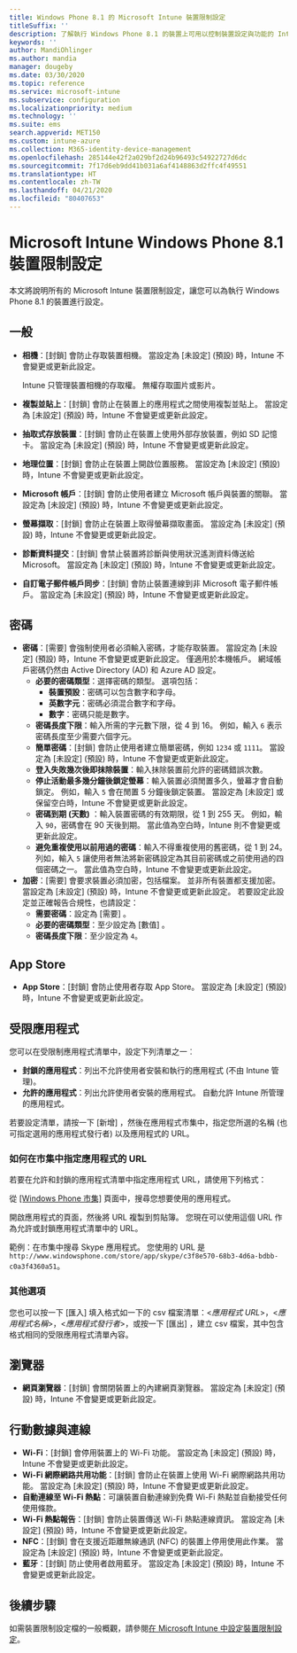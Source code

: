 ```yaml
---
title: Windows Phone 8.1 的 Microsoft Intune 裝置限制設定
titleSuffix: ''
description: 了解執行 Windows Phone 8.1 的裝置上可用以控制裝置設定與功能的 Intune 設定。
keywords: ''
author: MandiOhlinger
ms.author: mandia
manager: dougeby
ms.date: 03/30/2020
ms.topic: reference
ms.service: microsoft-intune
ms.subservice: configuration
ms.localizationpriority: medium
ms.technology: ''
ms.suite: ems
search.appverid: MET150
ms.custom: intune-azure
ms.collection: M365-identity-device-management
ms.openlocfilehash: 285144e42f2a029bf2d24b96493c54922727d6dc
ms.sourcegitcommit: 7f17d6eb9dd41b031a6af4148863d2ffc4f49551
ms.translationtype: HT
ms.contentlocale: zh-TW
ms.lasthandoff: 04/21/2020
ms.locfileid: "80407653"
---
```

# <a name="microsoft-intune-windows-phone-81-device-restriction-settings"></a>Microsoft Intune Windows Phone 8.1 裝置限制設定

本文將說明所有的 Microsoft Intune 裝置限制設定，讓您可以為執行 Windows Phone 8.1 的裝置進行設定。

## <a name="general"></a>一般

- **相機**：[封鎖]  會防止存取裝置相機。 當設定為 [未設定]  (預設) 時，Intune 不會變更或更新此設定。

  Intune 只管理裝置相機的存取權。 無權存取圖片或影片。

- **複製並貼上**：[封鎖]  會防止在裝置上的應用程式之間使用複製並貼上。 當設定為 [未設定]  (預設) 時，Intune 不會變更或更新此設定。
- **抽取式存放裝置**：[封鎖]  會防止在裝置上使用外部存放裝置，例如 SD 記憶卡。 當設定為 [未設定]  (預設) 時，Intune 不會變更或更新此設定。
- **地理位置**：[封鎖]  會防止在裝置上開啟位置服務。 當設定為 [未設定]  (預設) 時，Intune 不會變更或更新此設定。
- **Microsoft 帳戶**：[封鎖]  會防止使用者建立 Microsoft 帳戶與裝置的關聯。 當設定為 [未設定]  (預設) 時，Intune 不會變更或更新此設定。
- **螢幕擷取**：[封鎖]  會防止在裝置上取得螢幕擷取畫面。 當設定為 [未設定]  (預設) 時，Intune 不會變更或更新此設定。
- **診斷資料提交**：[封鎖]  會禁止裝置將診斷與使用狀況遙測資料傳送給 Microsoft。 當設定為 [未設定]  (預設) 時，Intune 不會變更或更新此設定。
- **自訂電子郵件帳戶同步**：[封鎖]  會防止裝置連線到非 Microsoft 電子郵件帳戶。 當設定為 [未設定]  (預設) 時，Intune 不會變更或更新此設定。

## <a name="password"></a>密碼

- **密碼**：[需要]  會強制使用者必須輸入密碼，才能存取裝置。 當設定為 [未設定]  (預設) 時，Intune 不會變更或更新此設定。 僅適用於本機帳戶。 網域帳戶密碼仍然由 Active Directory (AD) 和 Azure AD 設定。
  - **必要的密碼類型**：選擇密碼的類型。 選項包括：
    - **裝置預設**：密碼可以包含數字和字母。
    - **英數字元**：密碼必須混合數字和字母。
    - **數字**：密碼只能是數字。
  - **密碼長度下限**：輸入所需的字元數下限，從 4 到 16。 例如，輸入 `6` 表示密碼長度至少需要六個字元。
  - **簡單密碼**：[封鎖]  會防止使用者建立簡單密碼，例如 `1234` 或 `1111`。 當設定為 [未設定]  (預設) 時，Intune 不會變更或更新此設定。
  - **登入失敗幾次後即抹除裝置**：輸入抹除裝置前允許的密碼錯誤次數。
  - **停止活動最多幾分鐘後鎖定螢幕**：輸入裝置必須閒置多久，螢幕才會自動鎖定。 例如，輸入 `5` 會在閒置 5 分鐘後鎖定裝置。 當設定為 [未設定]  或保留空白時，Intune 不會變更或更新此設定。
  - **密碼到期 (天數)** ：輸入裝置密碼的有效期限，從 1 到 255 天。 例如，輸入 `90`，密碼會在 90 天後到期。 當此值為空白時，Intune 則不會變更或更新此設定。
  - **避免重複使用以前用過的密碼**：輸入不得重複使用的舊密碼，從 1 到 24。 列如，輸入 `5` 讓使用者無法將新密碼設定為其目前密碼或之前使用過的四個密碼之一。 當此值為空白時，Intune 不會變更或更新此設定。
- **加密**：[需要]  會要求裝置必須加密，包括檔案。 並非所有裝置都支援加密。 當設定為 [未設定]  (預設) 時，Intune 不會變更或更新此設定。 若要設定此設定並正確報告合規性，也請設定：
  - **需要密碼**：設定為 [需要]  。
  - **必要的密碼類型**：至少設定為 [數值]  。
  - **密碼長度下限**：至少設定為 `4`。

## <a name="app-store"></a>App Store

- **App Store**：[封鎖]  會防止使用者存取 App Store。 當設定為 [未設定]  (預設) 時，Intune 不會變更或更新此設定。

## <a name="restricted-apps"></a>受限應用程式

您可以在受限制應用程式清單中，設定下列清單之一︰

- **封鎖的應用程式**：列出不允許使用者安裝和執行的應用程式 (不由 Intune 管理)。
- **允許的應用程式**：列出允許使用者安裝的應用程式。 自動允許 Intune 所管理的應用程式。

若要設定清單，請按一下 [新增]  ，然後在應用程式市集中，指定您所選的名稱 (也可指定選用的應用程式發行者) 以及應用程式的 URL。

### <a name="how-to-specify-the-url-to-an-app-in-the-store"></a>如何在市集中指定應用程式的 URL

若要在允許和封鎖的應用程式清單中指定應用程式 URL，請使用下列格式：

從 [[Windows Phone 市集]](https://www.microsoft.com/store/apps/windows-phone) 頁面中，搜尋您想要使用的應用程式。

開啟應用程式的頁面，然後將 URL 複製到剪貼簿。 您現在可以使用這個 URL 作為允許或封鎖應用程式清單中的 URL。

範例：在市集中搜尋 Skype 應用程式。 您使用的 URL 是 `http://www.windowsphone.com/store/app/skype/c3f8e570-68b3-4d6a-bdbb-c0a3f4360a51`。

### <a name="additional-options"></a>其他選項

您也可以按一下 [匯入]  填入格式如一下的 csv 檔案清單：<*應用程式 URL*>，<*應用程式名稱*>，<*應用程式發行者*>，或按一下 [匯出]  ，建立 csv 檔案，其中包含格式相同的受限應用程式清單內容。

## <a name="browser"></a>瀏覽器

- **網頁瀏覽器**：[封鎖]  會關閉裝置上的內建網頁瀏覽器。 當設定為 [未設定]  (預設) 時，Intune 不會變更或更新此設定。

## <a name="cellular-and-connectivity"></a>行動數據與連線

- **Wi-Fi**：[封鎖]  會停用裝置上的 Wi-Fi 功能。 當設定為 [未設定]  (預設) 時，Intune 不會變更或更新此設定。
- **Wi-Fi 網際網路共用功能**：[封鎖]  會防止在裝置上使用 Wi-Fi 網際網路共用功能。 當設定為 [未設定]  (預設) 時，Intune 不會變更或更新此設定。
- **自動連線至 Wi-Fi 熱點**：可讓裝置自動連線到免費 Wi-Fi 熱點並自動接受任何使用條款。
- **Wi-Fi 熱點報告**：[封鎖]  會防止裝置傳送 Wi-Fi 熱點連線資訊。 當設定為 [未設定]  (預設) 時，Intune 不會變更或更新此設定。
- **NFC**：[封鎖]  會在支援近距離無線通訊 (NFC) 的裝置上停用使用此作業。 當設定為 [未設定]  (預設) 時，Intune 不會變更或更新此設定。
- **藍牙**：[封鎖]  防止使用者啟用藍牙。 當設定為 [未設定]  (預設) 時，Intune 不會變更或更新此設定。

## <a name="next-steps"></a>後續步驟

如需裝置限制設定檔的一般概觀，請參閱[在 Microsoft Intune 中設定裝置限制設定](device-restrictions-configure.md)。
